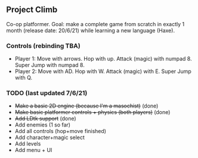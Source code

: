 ## Project Climb
Co-op platformer. Goal: make a complete game from scratch in exactly 1 month (release date: 20/6/21) while learning a new language (Haxe).
### Controls (rebinding TBA)
 - Player 1: Move with arrows. Hop with up. Attack (magic) with numpad 8. Super Jump with numpad 8.
 - Player 2: Move with AD. Hop with W. Attack (magic) with E. Super Jump with Q.
### TODO (last updated 7/6/21)
 - ~~Make a basic 2D engine (because I'm a masochist)~~ (done)
 - ~~Make basic platformer controls + physics (both players)~~ (done)
 - ~~Add LDtk support~~ (done)
 - Add enemies (1 so far)
 - Add all controls (hop+move finished)
 - Add character+magic select
 - Add levels
 - Add menu + UI